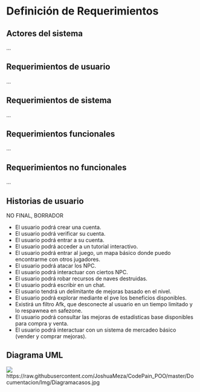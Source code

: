 # Definición de Requerimientos

## Actores del sistema

...

## Requerimientos de usuario

...

## Requerimientos de sistema

...

## Requerimientos funcionales

...

## Requerimientos no funcionales

...

## Historias de usuario

NO FINAL, BORRADOR

* El usuario podrá crear una cuenta.
* El usuario podrá verificar su cuenta.
* El usuario podrá entrar a su cuenta.
* El usuario podrá acceder a un tutorial interactivo.
* El usuario podrá entrar al juego, un mapa básico donde puedo encontrarme con otros jugadores.
* El usuario podrá atacar los NPC.
* El usuario podrá interactuar con ciertos NPC.
* El usuario podrá robar recursos de naves destruidas.
* El usuario podrá escribir en un chat.
* El usuario tendrá un delimitante de mejoras basado en el nivel.
* El usuario podrá explorar mediante el pve los beneficios disponibles.
* Existirá un filtro Afk, que desconecte al usuario en un tiempo limitado y lo respawnea en safezone.
* El usuario podrá consultar las mejoras de estadísticas base disponibles para compra y venta.
* El usuario podrá interactuar con un sistema de mercadeo básico (vender y comprar mejoras).

## Diagrama UML
<img src="https://raw.githubusercontent.com/JoshuaMeza/CodePain_POO/master/Documentacion/Img/Diagramacasos.jpg" witdh=50%>
https://raw.githubusercontent.com/JoshuaMeza/CodePain_POO/master/Documentacion/Img/Diagramacasos.jpg
